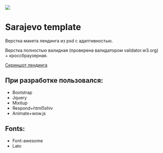 ![](https://cloud.githubusercontent.com/assets/21279688/24832370/7189dee6-1cb7-11e7-8d28-01893aaa2d71.jpg)
  
# Sarajevo template

Верстка макета лендинга из psd с адаптивностью.
  
Верстка полностью валидная (проверена валидатором validator.w3.org) + кроссбраузерная. 
  
[Скриншот лендинга](https://cloud.githubusercontent.com/assets/21279688/24832396/faa64ad4-1cb7-11e7-8eb5-b63232c4ef2b.jpg)
  
## При разработке пользовался:  
* Bootstrap
* Jquery
* Mixitup
* Respond+html5shiv
* Animate+wow.js
  
## Fonts:
* Font-awesome
* Lato
